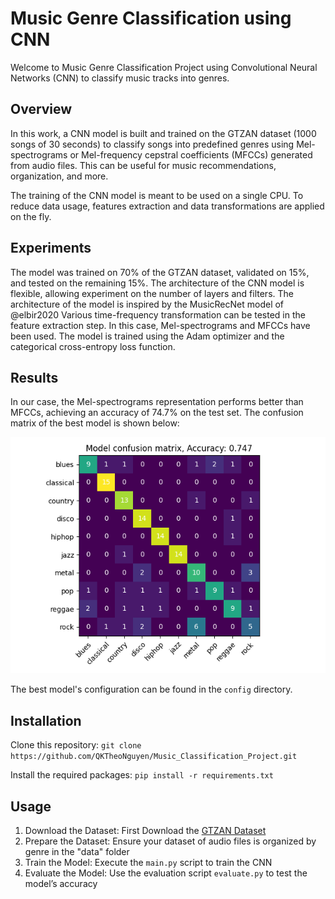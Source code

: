 # Music Genre Classification using CNN

Welcome to Music Genre Classification Project using Convolutional Neural Networks (CNN) to classify music tracks into genres.

## Overview

In this work, a CNN model is built and trained on the GTZAN dataset (1000 songs of 30 seconds) to classify songs into predefined genres using Mel-spectrograms or Mel-frequency cepstral coefficients (MFCCs) generated from audio files. This can be useful for music recommendations, organization, and more.

The training of the CNN model is meant to be used on a single CPU. To reduce data usage, features extraction and data transformations are applied on the fly.

## Experiments

The model was trained on 70% of the GTZAN dataset, validated on 15%, and tested on the remaining 15%. The architecture of the CNN model is flexible, allowing experiment on the number of layers and filters. The architecture of the model is inspired by the MusicRecNet model of @elbir2020
Various time-frequency transformation can be tested in the feature extraction step. In this case, Mel-spectrograms and MFCCs have been used. 
The model is trained using the Adam optimizer and the categorical cross-entropy loss function. 

## Results

In our case, the Mel-spectrograms representation performs better than MFCCs, achieving an accuracy of 74.7% on the test set. 
The confusion matrix of the best model is shown below:

![Confusion Matrix](confusion_matrix_best_model.png)

The best model's configuration can be found in the `config` directory.


## Installation

Clone this repository:
`
git clone https://github.com/QKTheoNguyen/Music_Classification_Project.git
`

Install the required packages:
`
pip install -r requirements.txt
`

## Usage

1. Download the Dataset: First Download the [GTZAN Dataset](https://www.kaggle.com/datasets/andradaolteanu/gtzan-dataset-music-genre-classification)
1. Prepare the Dataset: Ensure your dataset of audio files is organized by genre in the "data" folder
2. Train the Model: Execute the `main.py` script to train the CNN
3. Evaluate the Model: Use the evaluation script `evaluate.py` to test the model’s accuracy

